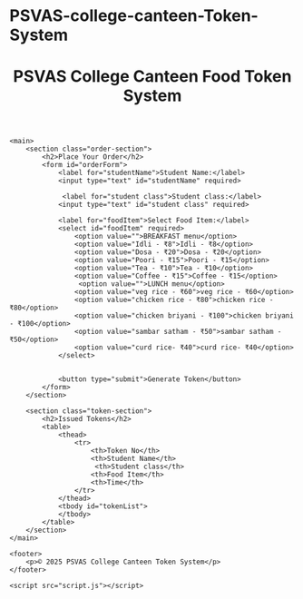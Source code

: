 # PSVAS-college-canteen-Token-System
<html lang="en">
<head>
    <meta charset="UTF-8">
    <meta name="viewport" content="width=device-width, initial-scale=1.0">
    <title>Token System</title>
    <link rel="stylesheet" href="style.css">
</head>
<body>
    <header>
        <h1>PSVAS College Canteen Food Token System</h1>
    </header>

    <main>
        <section class="order-section">
            <h2>Place Your Order</h2>
            <form id="orderForm">
                <label for="studentName">Student Name:</label>
                <input type="text" id="studentName" required>

                 <label for="student class">Student class:</label>
                <input type="text" id="student class" required>

                <label for="foodItem">Select Food Item:</label>
                <select id="foodItem" required>
                    <option value="">BREAKFAST menu</option>
                    <option value="Idli - ₹8">Idli - ₹8</option>
                    <option value="Dosa - ₹20">Dosa - ₹20</option>
                    <option value="Poori - ₹15">Poori - ₹15</option>
                    <option value="Tea - ₹10">Tea - ₹10</option>
                    <option value="Coffee - ₹15">Coffee - ₹15</option>
                     <option value="">LUNCH menu</option>
                    <option value="veg rice - ₹60">veg rice - ₹60</option>
                    <option value="chicken rice - ₹80">chicken rice - ₹80</option>
                    <option value="chicken briyani - ₹100">chicken briyani - ₹100</option>
                    <option value="sambar satham - ₹50">sambar satham - ₹50</option>
                    <option value="curd rice- ₹40">curd rice- ₹40</option>
                </select>
                

                <button type="submit">Generate Token</button>
            </form>
        </section>

        <section class="token-section">
            <h2>Issued Tokens</h2>
            <table>
                <thead>
                    <tr>
                        <th>Token No</th>
                        <th>Student Name</th>
                         <th>Student class</th>
                        <th>Food Item</th>
                        <th>Time</th>
                    </tr>
                </thead>
                <tbody id="tokenList">
                </tbody>
            </table>
        </section>
    </main>

    <footer>
        <p>© 2025 PSVAS College Canteen Token System</p>
    </footer>

    <script src="script.js"></script>
</body>
</html>
